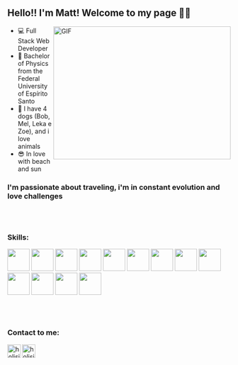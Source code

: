 
## Hello!! I'm Matt! Welcome to my page 👋🏻

<img align="right" alt="GIF" src="https://c.tenor.com/2fXbn6Xtt0UAAAAC/software-software-development.gif" width="400" height="300" />

- 💻 Full Stack Web Developer
- 🔭 Bachelor of Physics from the Federal University of Espírito Santo
- 🐶 I have 4 dogs (Bob, Mel, Leka e Zoe), and i love animals
- 😎 In love with beach and sun

### I'm passionate about traveling, i'm in constant evolution and love challenges

<br>
<br>

### Skills:

<img src="https://img.shields.io/badge/python-3670A0?style=flat&logo=python&logoColor=ffdd54" style="margin-bottom: 4px;" height="50px"> <img src="https://img.shields.io/badge/javascript-%23323330.svg?style=flat&logo=javascript&logoColor=%23F7DF1E" style="margin-bottom: 4px;" height="50px">
<img src="https://img.shields.io/badge/typescript-%23007ACC.svg?style=flat&logo=typescript&logoColor=white" style="margin-bottom: 4px;" height="50px">
<img src="https://img.shields.io/badge/html5-%23E34F26.svg?style=flat&logo=html5&logoColor=white" style="margin-bottom: 4px;" height="50px">
<img src="https://img.shields.io/badge/css3-%231572B6.svg?style=flat&logo=css3&logoColor=white" style="margin-bottom: 4px;" height="50px">
<img src="https://img.shields.io/badge/react-%2320232a.svg?style=flat&logo=react&logoColor=%2361DAFB" style="margin-bottom: 4px;" height="50px">
<img src="https://img.shields.io/badge/node.js-6DA55F?style=flat&logo=node.js&logoColor=white" style="margin-bottom: 4px;" height="50px">
<img src="https://img.shields.io/badge/git-%23F05033.svg?style=flat&logo=git&logoColor=white" style="margin-bottom: 4px;" height="50px">
<img src="https://img.shields.io/badge/MySQL-4479A1?style=flat&logo=MySQL&logoColor=white" style="margin-bottom: 4px;" height="50px">
<img src="https://img.shields.io/badge/PostgreSQL-4169E1?style=flat&logo=PostgreSQL&logoColor=white" style="margin-bottom: 4px;" height="50px">
<img src="https://img.shields.io/badge/VSCode-007ACC?style=flat&logo=Visual%20Studio%20Code&logoColor=white" style="margin-bottom: 4px;" height="50px">
<img src="https://img.shields.io/badge/MongoDB-47A248?style=flat&logo=MongoDB&logoColor=white" style="margin-bottom: 4px;" height="50px">
<img src="https://img.shields.io/badge/Docker-2496ED?style=flat&logo=Docker&logoColor=white" style="margin-bottom: 4px;" height="50px">

<br>
<br>

### Contact to me:

[<img align="left" alt="holisitc_developer | LinkedIn" height="30px" src="https://img.shields.io/badge/LinkedIn-0A66C2?style=flat&logo=LinkedIn&logoColor=white" />][linkedin]
[<img align="left" alt="holisitc_developer | LinkedIn" height="30px" src="https://img.shields.io/badge/Gmail-EA4335?style=flat&logo=Gmail&logoColor=white" />][Gmail]

<br>
<br>

[linkedin]: https://www.linkedin.com/in/mateus-gueler-machado-2021/
[Gmail]: mailto:mateus.gueler@gmail.com
